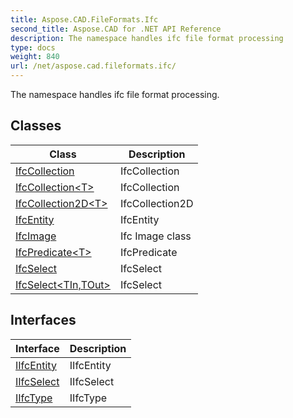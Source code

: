 ```yaml
---
title: Aspose.CAD.FileFormats.Ifc
second_title: Aspose.CAD for .NET API Reference
description: The namespace handles ifc file format processing
type: docs
weight: 840
url: /net/aspose.cad.fileformats.ifc/
---
```

The namespace handles ifc file format processing.

## Classes

| Class | Description |
| --- | --- |
| [IfcCollection](./ifccollection/) | IfcCollection |
| [IfcCollection&lt;T&gt;](./ifccollection-1/) | IfcCollection |
| [IfcCollection2D&lt;T&gt;](./ifccollection2d-1/) | IfcCollection2D |
| [IfcEntity](./ifcentity/) | IfcEntity |
| [IfcImage](./ifcimage/) | Ifc Image class |
| [IfcPredicate&lt;T&gt;](./ifcpredicate-1/) | IfcPredicate |
| [IfcSelect](./ifcselect/) | IfcSelect |
| [IfcSelect&lt;TIn,TOut&gt;](./ifcselect-2/) | IfcSelect |
## Interfaces

| Interface | Description |
| --- | --- |
| [IIfcEntity](./iifcentity/) | IIfcEntity |
| [IIfcSelect](./iifcselect/) | IIfcSelect |
| [IIfcType](./iifctype/) | IIfcType |


